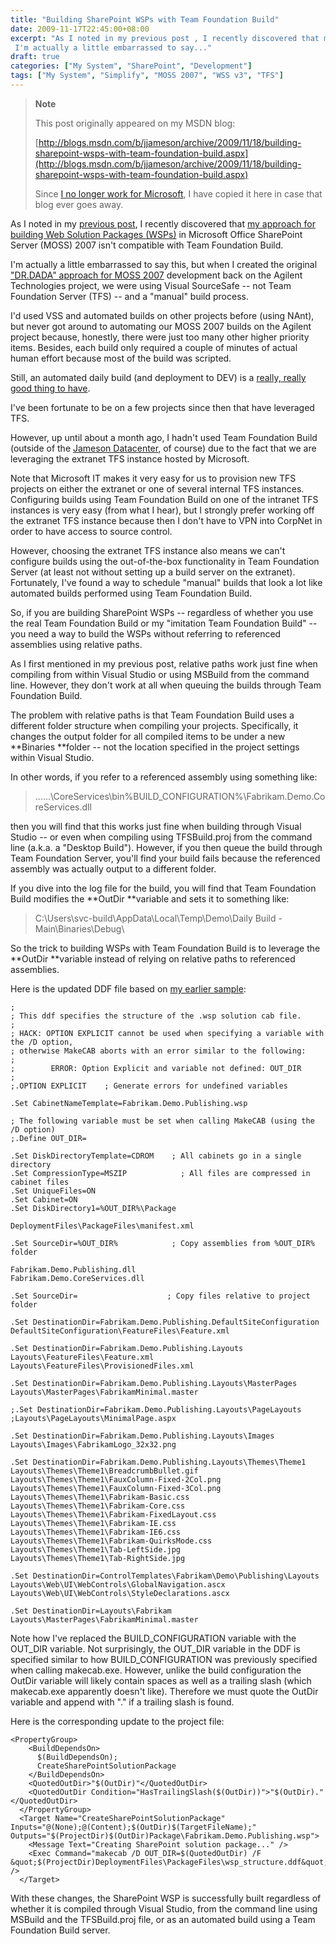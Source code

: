 ```yaml
---
title: "Building SharePoint WSPs with Team Foundation Build"
date: 2009-11-17T22:45:00+08:00
excerpt: "As I noted in my previous post , I recently discovered that my approach for building Web Solution Packages (WSPs) in Microsoft Office SharePoint Server (MOSS) 2007 isn't compatible with Team Foundation Build. 
 I'm actually a little embarrassed to say..."
draft: true
categories: ["My System", "SharePoint", "Development"]
tags: ["My System", "Simplify", "MOSS 2007", "WSS v3", "TFS"]
---
```


> **Note**
> 
> This post originally appeared on my MSDN blog:  
>   
> 
> [http://blogs.msdn.com/b/jjameson/archive/2009/11/18/building-sharepoint-wsps-with-team-foundation-build.aspx](http://blogs.msdn.com/b/jjameson/archive/2009/11/18/building-sharepoint-wsps-with-team-foundation-build.aspx)
> 
> Since [I no longer work for Microsoft](/blog/jjameson/archive/2011/09/02/last-day-with-microsoft.aspx), I have copied it here in case that blog ever goes away.


As I noted in my [previous post](/blog/jjameson/archive/2009/11/18/the-copy-local-bug-in-visual-studio.aspx), I recently discovered that [my approach for building Web Solution Packages (WSPs)](/blog/jjameson/archive/2009/09/28/sample-walkthrough-of-the-dr-dada-approach-to-sharepoint.aspx) in Microsoft Office SharePoint Server (MOSS) 2007 isn't compatible with Team Foundation Build.

I'm actually a little embarrassed to say this, but when I created the original ["DR.DADA" approach for MOSS 2007](/blog/jjameson/archive/2009/03/31/introducing-the-dr-dada-approach-to-sharepoint-development.aspx) development back on the Agilent Technologies project, we were using Visual SourceSafe -- not Team Foundation Server (TFS) -- and a "manual" build process.

I'd used VSS and automated builds on other projects before (using NAnt), but never got around to automating our MOSS 2007 builds on the Agilent project because, honestly, there were just too many other higher priority items. Besides, each build only required a couple of minutes of actual human effort because most of the build was scripted.

Still, an automated daily build (and deployment to DEV) is a [really, really good thing to have](/blog/jjameson/archive/2009/09/26/best-practices-for-scm-and-the-daily-build-process.aspx).

I've been fortunate to be on a few projects since then that have leveraged TFS.

However, up until about a month ago, I hadn't used Team Foundation Build (outside of the [Jameson Datacenter](/blog/jjameson/archive/2009/09/14/the-jameson-datacenter.aspx), of course) due to the fact that we are leveraging the extranet TFS instance hosted by Microsoft.

Note that Microsoft IT makes it very easy for us to provision new TFS projects on either the extranet or one of several internal TFS instances. Configuring builds using Team Foundation Build on one of the intranet TFS instances is very easy (from what I hear), but I strongly prefer working off the extranet TFS instance because then I don't have to VPN into CorpNet in order to have access to source control.

However, choosing the extranet TFS instance also means we can't configure builds using the out-of-the-box functionality in Team Foundation Server (at least not without setting up a build server on the extranet). Fortunately, I've found a way to schedule "manual" builds that look a lot like automated builds performed using Team Foundation Build.

So, if you are building SharePoint WSPs -- regardless of whether you use the real Team Foundation Build or my "imitation Team Foundation Build" -- you need a way to build the WSPs without referring to referenced assemblies using relative paths.

As I first mentioned in my previous post, relative paths work just fine when compiling from within Visual Studio or using MSBuild from the command line. However, they don't work at all when queuing the builds through Team Foundation Build.

The problem with relative paths is that Team Foundation Build uses a different folder structure when compiling your projects. Specifically, it changes the output folder for all compiled items to be under a new **Binaries **folder -- not the location specified in the project settings within Visual Studio.

In other words, if you refer to a referenced assembly using something like:


> ..\..\..\CoreServices\bin\%BUILD\_CONFIGURATION%\Fabrikam.Demo.CoreServices.dll


then you will find that this works just fine when building through Visual Studio -- or even when compiling using TFSBuild.proj from the command line (a.k.a. a "Desktop Build"). However, if you then queue the build through Team Foundation Server, you'll find your build fails because the referenced assembly was actually output to a different folder.

If you dive into the log file for the build, you will find that Team Foundation Build modifies the **OutDir **variable and sets it to something like:


> C:\Users\svc-build\AppData\Local\Temp\Demo\Daily Build - Main\Binaries\Debug\


So the trick to building WSPs with Team Foundation Build is to leverage the **OutDir **variable instead of relying on relative paths to referenced assemblies.

Here is the updated DDF file based on [my earlier sample](/blog/jjameson/archive/2009/09/28/sample-walkthrough-of-the-dr-dada-approach-to-sharepoint.aspx):


    ;
    ; This ddf specifies the structure of the .wsp solution cab file.
    ;
    ; HACK: OPTION EXPLICIT cannot be used when specifying a variable with the /D option,
    ; otherwise MakeCAB aborts with an error similar to the following:
    ;
    ;        ERROR: Option Explicit and variable not defined: OUT_DIR
    ;
    ;.OPTION EXPLICIT    ; Generate errors for undefined variables
    
    .Set CabinetNameTemplate=Fabrikam.Demo.Publishing.wsp
    
    ; The following variable must be set when calling MakeCAB (using the /D option)
    ;.Define OUT_DIR=
    
    .Set DiskDirectoryTemplate=CDROM    ; All cabinets go in a single directory
    .Set CompressionType=MSZIP            ; All files are compressed in cabinet files
    .Set UniqueFiles=ON
    .Set Cabinet=ON
    .Set DiskDirectory1=%OUT_DIR%\Package
    
    DeploymentFiles\PackageFiles\manifest.xml
    
    .Set SourceDir=%OUT_DIR%            ; Copy assemblies from %OUT_DIR% folder
    
    Fabrikam.Demo.Publishing.dll
    Fabrikam.Demo.CoreServices.dll
    
    .Set SourceDir=                    ; Copy files relative to project folder
    
    .Set DestinationDir=Fabrikam.Demo.Publishing.DefaultSiteConfiguration
    DefaultSiteConfiguration\FeatureFiles\Feature.xml
    
    .Set DestinationDir=Fabrikam.Demo.Publishing.Layouts
    Layouts\FeatureFiles\Feature.xml
    Layouts\FeatureFiles\ProvisionedFiles.xml
    
    .Set DestinationDir=Fabrikam.Demo.Publishing.Layouts\MasterPages
    Layouts\MasterPages\FabrikamMinimal.master
    
    ;.Set DestinationDir=Fabrikam.Demo.Publishing.Layouts\PageLayouts
    ;Layouts\PageLayouts\MinimalPage.aspx
    
    .Set DestinationDir=Fabrikam.Demo.Publishing.Layouts\Images
    Layouts\Images\FabrikamLogo_32x32.png
    
    .Set DestinationDir=Fabrikam.Demo.Publishing.Layouts\Themes\Theme1
    Layouts\Themes\Theme1\BreadcrumbBullet.gif
    Layouts\Themes\Theme1\FauxColumn-Fixed-2Col.png
    Layouts\Themes\Theme1\FauxColumn-Fixed-3Col.png
    Layouts\Themes\Theme1\Fabrikam-Basic.css
    Layouts\Themes\Theme1\Fabrikam-Core.css
    Layouts\Themes\Theme1\Fabrikam-FixedLayout.css
    Layouts\Themes\Theme1\Fabrikam-IE.css
    Layouts\Themes\Theme1\Fabrikam-IE6.css
    Layouts\Themes\Theme1\Fabrikam-QuirksMode.css
    Layouts\Themes\Theme1\Tab-LeftSide.jpg
    Layouts\Themes\Theme1\Tab-RightSide.jpg
    
    .Set DestinationDir=ControlTemplates\Fabrikam\Demo\Publishing\Layouts
    Layouts\Web\UI\WebControls\GlobalNavigation.ascx
    Layouts\Web\UI\WebControls\StyleDeclarations.ascx
    
    .Set DestinationDir=Layouts\Fabrikam
    Layouts\MasterPages\FabrikamMinimal.master


Note how I've replaced the BUILD\_CONFIGURATION variable with the OUT\_DIR variable. Not surprisingly, the OUT\_DIR variable in the DDF is specified similar to how BUILD\_CONFIGURATION was previously specified when calling makecab.exe. However, unlike the build configuration the OutDir variable will likely contain spaces as well as a trailing slash (which makecab.exe apparently doesn't like). Therefore we must quote the OutDir variable and append with "." if a trailing slash is found.

Here is the corresponding update to the project file:


    <PropertyGroup>
        <BuildDependsOn>
          $(BuildDependsOn);
          CreateSharePointSolutionPackage
        </BuildDependsOn>
        <QuotedOutDir>"$(OutDir)"</QuotedOutDir>
        <QuotedOutDir Condition="HasTrailingSlash($(OutDir))">"$(OutDir)."</QuotedOutDir>
      </PropertyGroup>
      <Target Name="CreateSharePointSolutionPackage" Inputs="@(None);@(Content);$(OutDir)$(TargetFileName);" Outputs="$(ProjectDir)$(OutDir)Package\Fabrikam.Demo.Publishing.wsp">
        <Message Text="Creating SharePoint solution package..." />
        <Exec Command="makecab /D OUT_DIR=$(QuotedOutDir) /F &quot;$(ProjectDir)DeploymentFiles\PackageFiles\wsp_structure.ddf&quot;" />
      </Target>


With these changes, the SharePoint WSP is successfully built regardless of whether it is compiled through Visual Studio, from the command line using MSBuild and the TFSBuild.proj file, or as an automated build using a Team Foundation Build server.

